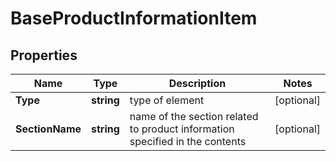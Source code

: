 # BaseProductInformationItem


## Properties

| Name | Type | Description | Notes |
|------------ | ------------- | ------------- | -------------|
**Type** | **string** | type of element |[optional]|
**SectionName** | **string** | name of the section related to product information specified in the contents |[optional]|